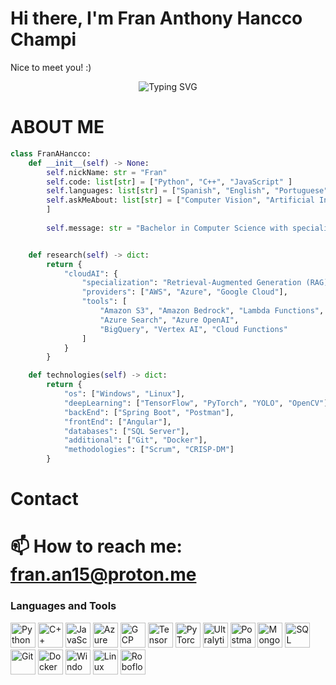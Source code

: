 



# Hi there, I'm Fran Anthony Hancco Champi
Nice to meet you! :)

<p align="center">
  <img src="https://readme-typing-svg.herokuapp.com?size=28&duration=4000&color=1abc9c&center=true&vCenter=true&width=800&lines=Welcome+to+my+GitHub+Profile!;I+am+a+passionate+researcher+in+Computer+Vision,+Artificial+Intelligence,+Cloud+Services,+and+Deep+Learning." alt="Typing SVG">
</p>

# ABOUT ME
```python
class FranAHancco:
    def __init__(self) -> None:
        self.nickName: str = "Fran"
        self.code: list[str] = ["Python", "C++", "JavaScript" ]
        self.languages: list[str] = ["Spanish", "English", "Portuguese"]
        self.askMeAbout: list[str] = ["Computer Vision", "Artificial Intelligence", "Cloud Services", "Deep Learning", "Research"
        ]
        
        self.message: str = "Bachelor in Computer Science with specialization in Computer Vision, and Cloud-based AI solutions."


    def research(self) -> dict:
        return {
            "cloudAI": {
                "specialization": "Retrieval-Augmented Generation (RAG)",
                "providers": ["AWS", "Azure", "Google Cloud"],
                "tools": [
                    "Amazon S3", "Amazon Bedrock", "Lambda Functions",
                    "Azure Search", "Azure OpenAI",
                    "BigQuery", "Vertex AI", "Cloud Functions"
                ]
            }
        }

    def technologies(self) -> dict:
        return {
            "os": ["Windows", "Linux"],
            "deepLearning": ["TensorFlow", "PyTorch", "YOLO", "OpenCV"],
            "backEnd": ["Spring Boot", "Postman"],
            "frontEnd": ["Angular"],
            "databases": ["SQL Server"],
            "additional": ["Git", "Docker"],
            "methodologies": ["Scrum", "CRISP-DM"]
        }

```




# Contact
# 📫 How to reach me: fran.an15@proton.me


### Languages and Tools

<p align="left">
  <!-- Lenguajes -->
  <img src="https://cdn.jsdelivr.net/gh/devicons/devicon/icons/python/python-original.svg" alt="Python" width="40" height="40"/>
  <img src="https://cdn.jsdelivr.net/gh/devicons/devicon/icons/cplusplus/cplusplus-original.svg" alt="C++" width="40" height="40"/>
  <img src="https://cdn.jsdelivr.net/gh/devicons/devicon/icons/javascript/javascript-original.svg" alt="JavaScript" width="40" height="40"/>

  <!-- Cloud & AWS específicos -->
  <!-- Otros Clouds -->
  <img src="https://cdn.jsdelivr.net/gh/devicons/devicon/icons/azure/azure-original.svg" alt="Azure" width="40" height="40"/>
  <img src="https://cdn.jsdelivr.net/gh/devicons/devicon/icons/googlecloud/googlecloud-original.svg" alt="GCP" width="40" height="40"/>

  <!-- Deep Learning / IA -->
  <img src="https://cdn.jsdelivr.net/gh/devicons/devicon/icons/tensorflow/tensorflow-original.svg" alt="TensorFlow" width="40" height="40"/>
  <img src="https://cdn.jsdelivr.net/gh/devicons/devicon/icons/pytorch/pytorch-original.svg" alt="PyTorch" width="40" height="40"/>
  <img src="https://cdn.simpleicons.org/ultralytics/042AFF" alt="Ultralytics" width="40" height="40"/>

  <!-- Herramientas / APIs -->
  <img src="https://cdn.simpleicons.org/postman/FF6C37" alt="Postman" width="40" height="40"/>

  <!-- Bases de datos -->
  <img src="https://cdn.jsdelivr.net/gh/devicons/devicon/icons/mongodb/mongodb-original.svg" alt="MongoDB" width="40" height="40"/>
  <img src="https://cdn.jsdelivr.net/gh/devicons/devicon/icons/microsoftsqlserver/microsoftsqlserver-plain.svg" alt="SQL Server" width="40" height="40"/>

  <!-- Extras -->
  <img src="https://cdn.jsdelivr.net/gh/devicons/devicon/icons/git/git-original.svg" alt="Git" width="40" height="40"/>
  <img src="https://cdn.jsdelivr.net/gh/devicons/devicon/icons/docker/docker-original.svg" alt="Docker" width="40" height="40"/>

  <!-- Sistemas Operativos -->
  <img src="https://cdn.jsdelivr.net/gh/devicons/devicon/icons/windows8/windows8-original.svg" alt="Windows" width="40" height="40"/>
  <img src="https://cdn.jsdelivr.net/gh/devicons/devicon/icons/linux/linux-original.svg" alt="Linux" width="40" height="40"/>

  <!-- Roboflow -->
  <img src="https://cdn.simpleicons.org/roboflow/00C4CC" alt="Roboflow" width="40" height="40"/>
</p>


